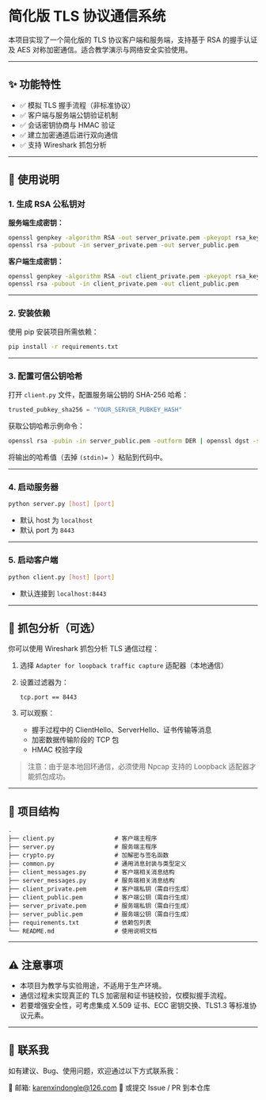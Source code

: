 # 简化版 TLS 协议通信系统

本项目实现了一个简化版的 TLS 协议客户端和服务端，支持基于 RSA 的握手认证及 AES 对称加密通信。适合教学演示与网络安全实验使用。

---

## ✨ 功能特性

- ✅ 模拟 TLS 握手流程（非标准协议）
- ✅ 客户端与服务端公钥验证机制
- ✅ 会话密钥协商与 HMAC 验证
- ✅ 建立加密通道后进行双向通信
- ✅ 支持 Wireshark 抓包分析

---

## 🔧 使用说明

### 1. 生成 RSA 公私钥对

**服务端生成密钥：**

```bash
openssl genpkey -algorithm RSA -out server_private.pem -pkeyopt rsa_keygen_bits:1024
openssl rsa -pubout -in server_private.pem -out server_public.pem
````

**客户端生成密钥：**

```bash
openssl genpkey -algorithm RSA -out client_private.pem -pkeyopt rsa_keygen_bits:1024
openssl rsa -pubout -in client_private.pem -out client_public.pem
```

---

### 2. 安装依赖

使用 pip 安装项目所需依赖：

```bash
pip install -r requirements.txt
```

---

### 3. 配置可信公钥哈希

打开 `client.py` 文件，配置服务端公钥的 SHA-256 哈希：

```python
trusted_pubkey_sha256 = "YOUR_SERVER_PUBKEY_HASH"
```

获取公钥哈希示例命令：

```bash
openssl rsa -pubin -in server_public.pem -outform DER | openssl dgst -sha256
```

将输出的哈希值（去掉 `(stdin)= `）粘贴到代码中。

---

### 4. 启动服务器

```bash
python server.py [host] [port]
```

* 默认 host 为 `localhost`
* 默认 port 为 `8443`

---

### 5. 启动客户端

```bash
python client.py [host] [port]
```

* 默认连接到 `localhost:8443`

---

## 📡 抓包分析（可选）

你可以使用 Wireshark 抓包分析 TLS 通信过程：

1. 选择 `Adapter for loopback traffic capture` 适配器（本地通信）

2. 设置过滤器为：

   ```
   tcp.port == 8443
   ```

3. 可以观察：

   * 握手过程中的 ClientHello、ServerHello、证书传输等消息
   * 加密数据传输阶段的 TCP 包
   * HMAC 校验字段

> 注意：由于是本地回环通信，必须使用 Npcap 支持的 Loopback 适配器才能抓包成功。

---

## 📁 项目结构

```
.
├── client.py                 # 客户端主程序
├── server.py                 # 服务端主程序
├── crypto.py                 # 加解密与签名函数
├── common.py                 # 通用消息封装与类型定义
├── client_messages.py        # 客户端相关消息结构
├── server_messages.py        # 服务端相关消息结构
├── client_private.pem        # 客户端私钥（需自行生成）
├── client_public.pem         # 客户端公钥（需自行生成）
├── server_private.pem        # 服务端私钥（需自行生成）
├── server_public.pem         # 服务端公钥（需自行生成）
├── requirements.txt          # 依赖包列表
└── README.md                 # 使用说明文档
```

---

## ⚠️ 注意事项

* 本项目为教学与实验用途，不适用于生产环境。
* 通信过程未实现真正的 TLS 加密层和证书链校验，仅模拟握手流程。
* 若要增强安全性，可考虑集成 X.509 证书、ECC 密钥交换、TLS1.3 等标准协议元素。

---

## 📮 联系我

如有建议、Bug、使用问题，欢迎通过以下方式联系我：

📧 邮箱: karenxindongle@126.com
📌 或提交 Issue / PR 到本仓库
